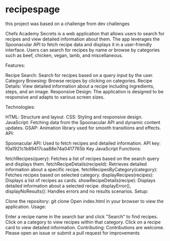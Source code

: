 # recipespage 
this project was based on a challenge from dev challenges 


Chefs Academy Secrets is a web application that allows users to search for recipes and view detailed information about them. 
The app leverages the Spoonacular API to fetch recipe data and displays it in a user-friendly interface. 
Users can search for recipes by name or browse by categories such as beef, chicken, vegan, lamb, and miscellaneous.

Features:

Recipe Search: Search for recipes based on a query input by the user.
Category Browsing: Browse recipes by clicking on categories.
Recipe Details: View detailed information about a recipe including ingredients, steps, and an image.
Responsive Design: The application is designed to be responsive and adapts to various screen sizes.

Technologies:

HTML: Structure and layout.
CSS: Styling and responsive design.
JavaScript: Fetching data from the Spoonacular API and dynamic content updates.
GSAP: Animation library used for smooth transitions and effects.
API:

Spoonacular API: Used to fetch recipes and detailed information. API key: f0a1921c1b89417caa88e74a0417765b
Key JavaScript Functions:

fetchRecipes(query): Fetches a list of recipes based on the search query and displays them.
fetchRecipeDetails(recipeId): Retrieves detailed information about a specific recipe.
fetchRecipesByCategory(category): Fetches recipes based on selected category.
displayRecipes(recipes): Displays a list of recipes as cards.
showRecipeDetails(recipe): Displays detailed information about a selected recipe.
displayError(), displayNoResults(): Handles errors and no results scenarios.
Setup:

Clone the repository: git clone <repository-url>
Open index.html in your browser to view the application.
Usage:

Enter a recipe name in the search bar and click "Search" to find recipes.
Click on a category to view recipes within that category.
Click on a recipe card to view detailed information.
Contributing:
Contributions are welcome. Please open an issue or submit a pull request for improvements
